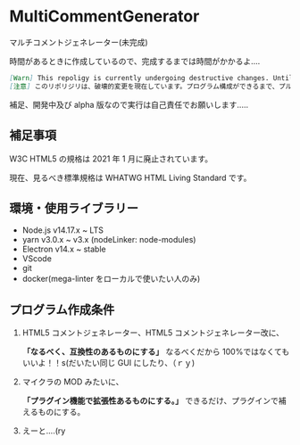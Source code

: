 # MultiCommentGenerator

マルチコメントジェネレーター(未完成)

時間があるときに作成しているので、完成するまでは時間がかかるよ....

```md
[Warn] This repoligy is currently undergoing destructive changes. Until program configuration is available, pull requests and issues submitted may be ignored or rejected.
[注意] このリポリジリは、破壊的変更を現在しています。プログラム構成ができるまで、プルリクエストや問題を提出しても無視または拒否される可能性があります。
```

補足、開発中及び alpha 版なので実行は自己責任でお願いします.....

## 補足事項

W3C HTML5 の規格は 2021 年 1 月に廃止されています。

現在、見るべき標準規格は WHATWG HTML Living Standard です。

## 環境・使用ライブラリー

- Node.js v14.17.x ~ LTS
- yarn v3.0.x ~ v3.x (nodeLinker: node-modules)
- Electron v14.x ~ stable
- VScode
- git
- docker(mega-linter をローカルで使いたい人のみ)

## プログラム作成条件

1. HTML5 コメントジェネレーター、HTML5 コメントジェネレーター改に、

   **「なるべく、互換性のあるものにする」** なるべくだから 100%ではなくてもいいよ！！s(だいたい同じ GUI にしたり、（ｒｙ)

2. マイクラの MOD みたいに、

   **「プラグイン機能で拡張性あるものにする。」** できるだけ、プラグインで補えるものにする。

3. えーと....(ry
